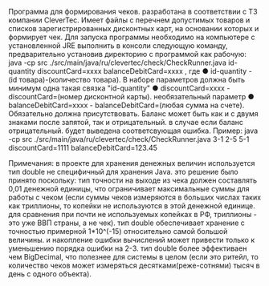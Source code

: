 Программа для формирования чеков. разработана в соответствии с ТЗ компании CleverTec.
Имеет файлы с перечнем допустимых товаров и списков зарегистрированных дисконтных карт, на основании которых и формирует чек. 
Для запуска программы необходимо на компьютере с установленной JRE выполнить в консоли следующую команду, предварительно установив директорию с программой как рабочую:
java -cp src ./src/main/java/ru/clevertec/check/CheckRunner.java id-quantity discountCard=xxxx balanceDebitCard=xxxx 
, где
● id-quantity -  (id товара)-(количество товара).  В наборе параметров должна быть минимум одна такая связка "id-quantity"
● discountCard=xxxx - discountCard=(номер дисконтной карты). необязательный параметр 
● balanceDebitCard=xxxx - balanceDebitCard=(любая сумма на счете). Обязательно должна присутствовать. Баланс может быть как и с двумя знаками после запятой, так и отрицательный. в случае если баланс отрицательный. будет выведена соответсвующая ошибка.
Пример:
java -cp src ./src/main/java/ru/clevertec/check/CheckRunner.java 3-1 2-5 5-1 discountCard=1111 balanceDebitCard=123.45 


Примечания:
в проекте для хранения денежных величин используется тип double не специфичный для хранения Java. это решение было принято поскольку:
 тип точности на выходе из чека должен составлять 0,01 денежной единицы, что ограничивает максимальные суммы для работы с чеком (если суммы чеков измеряются в больших числах таких как триллионы, то копейки не используются в этой денежной единице. для сравнения при почти не используемых копейках в РФ, триллионы - это уже ВВП страны, а не чек). 
 тип double обеспечивает хранение с точностью примерной 1*10^(-15) относительно самой большой величины. и накопление ошибки вычислений может привести только к уменьшению порядка ошибки на 2-3.
 тип double более эффективаен чем BigDecimal, что полезнее для системы в целом (если это ритейл, то количество чеков может измеряться десятками(реже-сотнями) тысяч в день с одного объекта).
